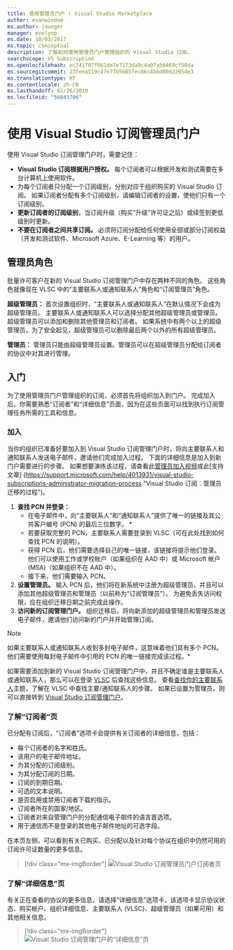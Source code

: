 ```yaml
---
title: 使用管理员门户 | Visual Studio Marketplace
author: evanwindom
ms.author: jaunger
manager: evelynp
ms.date: 10/03/2017
ms.topic: conceptual
description: 了解如何使用管理员门户管理组织的 Visual Studio 订阅。
searchscope: VS Subscription
ms.openlocfilehash: ec741707f061de7e7173da9c4a07a50469cf50da
ms.sourcegitcommit: 23feea519c47e77b5685fec86c4bbd00d22054e3
ms.translationtype: HT
ms.contentlocale: zh-CN
ms.lasthandoff: 02/26/2019
ms.locfileid: "56843706"
---
```

#  <a name="using-the-visual-studio-subscriptions-administrator-portal"></a>使用 Visual Studio 订阅管理员门户

使用 Visual Studio 订阅管理门户时，需要记住：

- **Visual Studio 订阅根据用户授权。** 每个订阅者可以根据开发和测试需要在多台计算机上使用软件。
- 为每个订阅者只分配一个订阅级别，分别对应于组织购买的 Visual Studio 订阅。 如果订阅者分配有多个订阅级别，请编辑订阅者的设置，使他们只有一个订阅级别。
- **更新订阅者的订阅级别**，当订阅升级（购买“升级”许可证之后）或续签到更低级别时更新。
- **不要在订阅者之间共享订阅。** 必须将订阅分配给任何使用全部或部分订阅权益（开发和测试软件、Microsoft Azure、E-Learning 等）的用户。

## <a name="administrator-roles"></a>管理员角色

批量许可客户在新的 Visual Studio 订阅管理门户中存在两种不同的角色。 这些角色就像现在 VLSC 中的“主要联系人或通知联系人”角色和“订阅管理员”角色。

**超级管理员：** 首次设置组织时，“主要联系人或通知联系人”在默认情况下会成为超级管理员。 主要联系人或通知联系人可以选择分配其他超级管理员或管理员。 超级管理员可以添加和删除其他管理员和订阅者。 如果系统中有两个以上的超级管理员，为了安全起见，超级管理员可以删除最后两个以外的所有超级管理员。

**管理员：** 管理员只能由超级管理员设置。管理员可以在超级管理员分配给订阅者的协议中对其进行管理。

## <a name="getting-started"></a>入门

为了使用管理员门户管理组织的订阅，必须首先将组织加入到门户。  完成加入后，你需要熟悉“订阅者”和“详细信息”页面，因为在这些页面可以找到执行订阅管理任务所需的工具和信息。

### <a name="onboarding"></a>加入

当你的组织已准备好要加入到 Visual Studio 订阅管理门户时，将向主要联系人和通知联系人发送电子邮件，邀请他们完成加入过程。 下面的详细信息是加入到新门户需要进行的步骤。 如果想要演练该过程，请查看此[管理员加入视频](https://channel9.msdn.com/Series/Visual-Studio-Subscriptions-Administration/Onboarding-your-organization-to-the-new-Visual-Studio-Subscription-Administration-Portal-and-setting)或此[支持文章] (https://support.microsoft.com/help/4013931/visual-studio-subscriptions-administrator-migration-process "Visual Studio 订阅：管理员迁移的过程")。
1.  **查找 PCN 并登录：**
    - 在电子邮件中，向“主要联系人”和“通知联系人”提供了唯一的链接及其公共客户编号 (PCN) 的最后三位数字。 *
    - 若要获取完整的 PCN，主要联系人需要登录到 VLSC（可在此处找到如何查找 PCN 的说明）。
    - 获得 PCN 后，他们需要选择自己的唯一链接，该链接将提示他们登录。 他们可以使用工作或学校帐户（如果组织在 AAD 中）或 Microsoft 帐户 (MSA)（如果组织不在 AAD 中）。
    - 接下来，他们需要输入 PCN。
2.  **设置管理员。** 输入 PCN 后，他们将在新系统中注册为超级管理员，并且可以添加其他超级管理员和管理员（以前称为“订阅管理员”）。 为避免丢失访问权限，应在组织迁移日期之前完成此操作。
3.  **访问新的订阅管理门户。**  组织迁移后，将向新添加的超级管理员和管理员发送电子邮件，邀请他们访问新的门户并开始管理订阅。

> [!NOTE]
> 如果主要联系人或通知联系人收到多封电子邮件，这意味着他们具有多个 PCN。 他们需要使用每封电子邮件中引用的 PCN 的唯一链接完成该过程。*

如果需要添加到新的 Visual Studio 订阅管理门户中，并且不确定谁是主要联系人或通知联系人，那么可以在登录 [VLSC](https://www.microsoft.com/Licensing/servicecenter/default.aspx) 后查找这些信息。 查看[查找你的主要联系人](find-primary-contact.md)主题，了解在 VLSC 中查找主要/通知联系人的步骤。
如果已设置为管理员，则可以直接转到 [Visual Studio 订阅管理门户](https://manage.visualstudio.com)。

### <a name="understanding-the-subscribers-page"></a>了解“订阅者”页
已分配有订阅后，“订阅者”选项卡会提供有关订阅者的详细信息，包括：
- 每个订阅者的名字和姓氏。
- 该用户的电子邮件地址。
- 为其分配的订阅级别。
- 为其分配订阅的日期。
- 订阅的到期日期。
- 可选的文本说明。
- 是否启用或禁用订阅者下载的指示。
- 订阅者所在的国家/地区。
- 订阅者对来自管理门户的分配通信电子邮件的语言首选项。
- 用于通信而不是登录的其他电子邮件地址的可选字段。

在本页左侧，可以看到有关已购买、已分配以及针对每个协议在组织中仍然可用的订阅许可证数量的更多信息。
> [!div class="mx-imgBorder"]
> ![Visual Studio 订阅管理员门户订阅者页](_img/using-admin-portal/subscribers-page.png)

### <a name="understanding-the-details-page"></a>了解“详细信息”页
有关正在查看的协议的更多信息，请选择“详细信息”选项卡。该选项卡显示协议状态、购买帐户、组织详细信息、主要联系人 (VLSC)、超级管理员（如果可用）和其他相关信息。
> [!div class="mx-imgBorder"]
> ![Visual Studio 订阅管理门户的“详细信息”页](_img/using-admin-portal/details-page.png)
